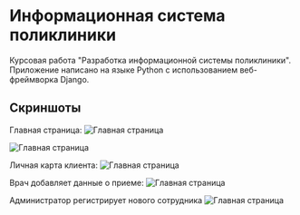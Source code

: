 # Информационная система поликлиники

Курсовая работа "Разработка информационной системы поликлиники".
Приложение написано на языке Python с использованием веб-фреймворка Django.

## Скриншоты

Главная страница:
![Главная страница](https://i.ibb.co/7yFZ8RM/image.png)

![Главная страница](https://i.ibb.co/K0nFgz4/image.png)

Личная карта клиента:
![Главная страница](https://i.ibb.co/Wg1vcYN/image.png)

Врач добавляет данные о приеме:
![Главная страница](https://i.ibb.co/bRzjScs/image.png)

Администратор регистрирует нового сотрудника
![Главная страница](https://i.ibb.co/K9zXPqB/image.png)
